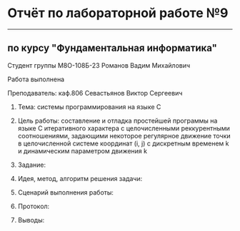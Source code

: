 # Отчёт по лабораторной работе №9

---

## по курсу "Фундаментальная информатика"


Студент группы М8О-108Б-23 Романов Вадим Михайлович

Работа выполнена

Преподаватель: каф.806 Севастьянов Виктор Сергеевич

1. Тема: системы программирования на языке С
2. Цель работы: составление и отладка простейшей программы на языке С итеративного характера с целочисленными реккурентными соотношениями, задающими некоторое регулярное движение точки в целочисленной системе координат (i, j) с дискретным временем k и динамическим параметром движения k
3. Задание: 
4. Идея, метод, алгоритм решения задачи:

5. Сценарий выполнения работы:

6. Протокол:

8. Выводы: